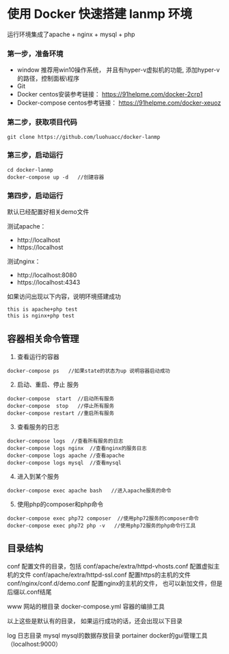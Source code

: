 # 使用 Docker 快速搭建 lanmp 环境

运行环境集成了apache + nginx + mysql + php

### 第一步，准备环境
- window 推荐用win10操作系统， 并且有hyper-v虚拟机的功能, 添加hyper-v的路径，控制面板\程序
- Git
- Docker   centos安装参考链接： https://91helpme.com/docker-2crp1
- Docker-compose  centos参考链接： https://91helpme.com/docker-xeuoz


### 第二步，获取项目代码

```
git clone https://github.com/luohuacc/docker-lanmp
```

### 第三步，启动运行

```
cd docker-lanmp
docker-compose up -d   //创建容器
```


### 第四步，启动运行

默认已经配置好相关demo文件

测试apache：

- http://localhost 
- https://localhost

测试nginx：
- http://localhost:8080
- https://localhost:4343

如果访问出现以下内容，说明环境搭建成功
```markdown
this is apache+php test
this is nginx+php test

```


## 容器相关命令管理

1. 查看运行的容器

```
docker-compose ps   //如果state的状态为up 说明容器启动成功
```
2. 启动、重启、停止 服务

```
docker-compose  start  //启动所有服务
docker-compose  stop   //停止所有服务
docker-compose restart //重启所有服务
```
3. 查看服务的日志

```
docker-compose logs  //查看所有服务的日志
docker-compose logs nginx  //查看nginx的服务日志
docker-compose logs apache //查看apache
docker-compose logs mysql  //查看mysql
```

4. 进入到某个服务

```
docker-compose exec apache bash   //进入apache服务的命令
```
5. 使用php的composer和php命令

```
docker-compose exec php72 composer  //使用php72服务的composer命令
docker-compose exec php72 php -v   //使用php72服务的php命令行工具
```

## 目录结构

conf   配置文件的目录，包括
conf/apache/extra/httpd-vhosts.conf 配置虚拟主机的文件
conf/apache/extra/httpd-ssl.conf 配置https的主机的文件
conf/nginx/conf.d/demo.conf 配置nginx的主机的文件， 也可以新加文件，但是后缀以.conf结尾

www    网站的根目录
docker-compose.yml  容器的编排工具

以上这些是默认有的目录， 如果运行成功的话，还会出现以下目录 

log  日志目录 
mysql mysql的数据存放目录 
portainer docker的gui管理工具  （localhost:9000）


